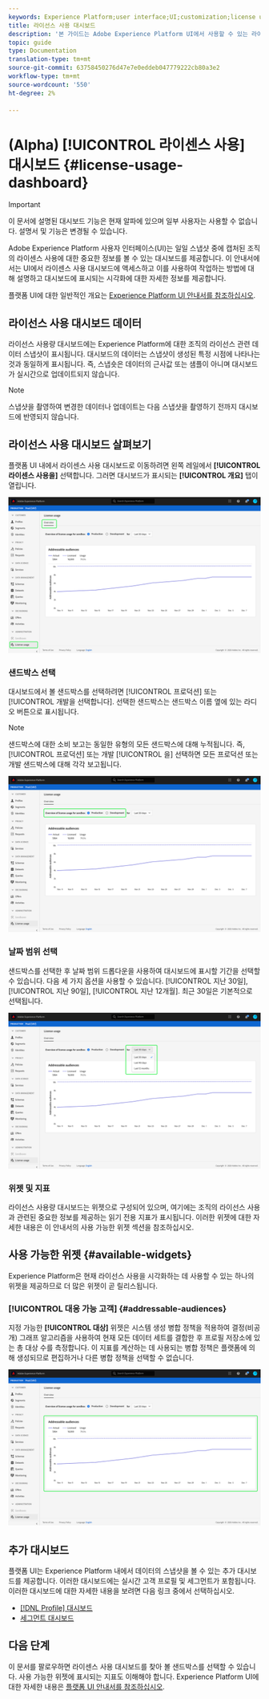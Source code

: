 ```yaml
---
keywords: Experience Platform;user interface;UI;customization;license usage dashboard;dashboard;license usage;entitlement;consumption
title: 라이선스 사용 대시보드
description: '본 가이드는 Adobe Experience Platform UI에서 사용할 수 있는 라이센스 사용 대시보드에 대해 간략하게 설명합니다. '
topic: guide
type: Documentation
translation-type: tm+mt
source-git-commit: 63758450276d47e7e0eddeb047779222cb80a3e2
workflow-type: tm+mt
source-wordcount: '550'
ht-degree: 2%

---
```



# (Alpha) [!UICONTROL 라이센스 사용] 대시보드 {#license-usage-dashboard}

>[!IMPORTANT]
>
>이 문서에 설명된 대시보드 기능은 현재 알파에 있으며 일부 사용자는 사용할 수 없습니다. 설명서 및 기능은 변경될 수 있습니다.

Adobe Experience Platform 사용자 인터페이스(UI)는 일일 스냅샷 중에 캡처된 조직의 라이센스 사용에 대한 중요한 정보를 볼 수 있는 대시보드를 제공합니다. 이 안내서에서는 UI에서 라이센스 사용 대시보드에 액세스하고 이를 사용하여 작업하는 방법에 대해 설명하고 대시보드에 표시되는 시각화에 대한 자세한 정보를 제공합니다.

플랫폼 UI에 대한 일반적인 개요는 [Experience Platform UI 안내서를 참조하십시오](ui-guide.md).

## 라이선스 사용 대시보드 데이터

라이선스 사용량 대시보드에는 Experience Platform에 대한 조직의 라이선스 관련 데이터 스냅샷이 표시됩니다. 대시보드의 데이터는 스냅샷이 생성된 특정 시점에 나타나는 것과 동일하게 표시됩니다. 즉, 스냅숏은 데이터의 근사값 또는 샘플이 아니며 대시보드가 실시간으로 업데이트되지 않습니다.

>[!NOTE]
>
>스냅샷을 촬영하여 변경한 데이터나 업데이트는 다음 스냅샷을 촬영하기 전까지 대시보드에 반영되지 않습니다.

## 라이선스 사용 대시보드 살펴보기

플랫폼 UI 내에서 라이센스 사용 대시보드로 이동하려면 왼쪽 레일에서 **[!UICONTROL 라이센스 사용을]** 선택합니다. 그러면 대시보드가 표시되는 **[!UICONTROL 개요]** 탭이 열립니다.

![](images/license-usage-dashboard/dashboard-overview.png)

### 샌드박스 선택

대시보드에서 볼 샌드박스를 선택하려면 [!UICONTROL 프로덕션] 또는 [!UICONTROL 개발을 선택합니다]. 선택한 샌드박스는 샌드박스 이름 옆에 있는 라디오 버튼으로 표시됩니다.

>[!NOTE]
>
>샌드박스에 대한 소비 보고는 동일한 유형의 모든 샌드박스에 대해 누적됩니다. 즉, [!UICONTROL 프로덕션] 또는 개발 [!UICONTROL 을] 선택하면 모든 프로덕션 또는 개발 샌드박스에 대해 각각 보고됩니다.

![](images/license-usage-dashboard/select-sandbox.png)

### 날짜 범위 선택

샌드박스를 선택한 후 날짜 범위 드롭다운을 사용하여 대시보드에 표시할 기간을 선택할 수 있습니다. 다음 세 가지 옵션을 사용할 수 있습니다. [!UICONTROL 지난 30일], [!UICONTROL 지난 90일], [!UICONTROL 지난 12개월]. 최근 30일은 기본적으로 선택됩니다.

![](images/license-usage-dashboard/select-date-range.png)

### 위젯 및 지표

라이선스 사용량 대시보드는 위젯으로 구성되어 있으며, 여기에는 조직의 라이선스 사용과 관련된 중요한 정보를 제공하는 읽기 전용 지표가 표시됩니다. 이러한 위젯에 대한 자세한 내용은 이 안내서의 사용 가능한 위젯 섹션을 참조하십시오.

## 사용 가능한 위젯 {#available-widgets}

Experience Platform은 현재 라이선스 사용을 시각화하는 데 사용할 수 있는 하나의 위젯을 제공하므로 더 많은 위젯이 곧 릴리스됩니다.

### [!UICONTROL 대응 가능 고객] {#addressable-audiences}

지정 가능한 **[!UICONTROL 대상]** 위젯은 시스템 생성 병합 정책을 적용하여 결정(비공개) 그래프 알고리즘을 사용하여 현재 모든 데이터 세트를 결합한 후 프로필 저장소에 있는 총 대상 수를 측정합니다. 이 지표를 계산하는 데 사용되는 병합 정책은 플랫폼에 의해 생성되므로 편집하거나 다른 병합 정책을 선택할 수 없습니다.

![](images/license-usage-dashboard/addressable-audiences.png)

## 추가 대시보드

플랫폼 UI는 Experience Platform 내에서 데이터의 스냅샷을 볼 수 있는 추가 대시보드를 제공합니다. 이러한 대시보드에는 실시간 고객 프로필 및 세그먼트가 포함됩니다. 이러한 대시보드에 대한 자세한 내용을 보려면 다음 링크 중에서 선택하십시오.

* [[!DNL Profile] 대시보드](../profile/ui/profile-dashboard.md)
* [세그먼트 대시보드](../segmentation/ui/segment-dashboard.md)

## 다음 단계

이 문서를 팔로우하면 라이센스 사용 대시보드를 찾아 볼 샌드박스를 선택할 수 있습니다. 사용 가능한 위젯에 표시되는 지표도 이해해야 합니다. Experience Platform UI에 대한 자세한 내용은 [플랫폼 UI 안내서를 참조하십시오](ui-guide.md).